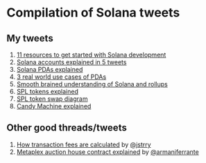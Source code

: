 # Compilation of Solana tweets

## My tweets

1. [11 resources to get started with Solana development](https://twitter.com/pencilflip/status/1451949960065335302)
2. [Solana accounts explained in 5 tweets](https://twitter.com/pencilflip/status/1452402100470644739)
3. [Solana PDAs explained](https://twitter.com/pencilflip/status/1455948263853600768)
4. [3 real world use cases of PDAs](https://twitter.com/pencilflip/status/1458121129588105219)
4. [Smooth brained understanding of Solana and rollups](https://twitter.com/pencilflip/status/1460075605668495366)
5. [SPL tokens explained](https://twitter.com/pencilflip/status/1454141877972779013)
2. [SPL token swap diagram](https://twitter.com/pencilflip/status/1459631153082552320)
3. [Candy Machine explained](https://twitter.com/pencilflip/status/1459959637118230534)

## Other good threads/tweets

1. [How transaction fees are calculated](https://twitter.com/jstrry/status/1459853463295348740) by [@jstrry](https://twitter.com/jstrry)
2. [Metaplex auction house contract explained](https://twitter.com/armaniferrante/status/1460760940454965248) by [@armaniferrante](https://twitter.com/armaniferrante)

